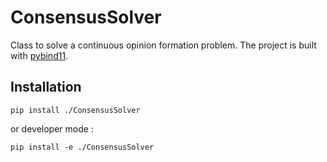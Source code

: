 ConsensusSolver
===============

Class to solve a continuous opinion formation problem. The project is built with [pybind11](https://github.com/pybind/pybind11).

Installation
------------

 `pip install ./ConsensusSolver`

or developer mode :

 `pip install -e ./ConsensusSolver`

